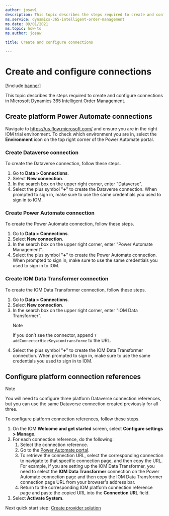 ```yaml
---
author: josaw1
description: This topic describes the steps required to create and configure connections in Microsoft Dynamics 365 Intelligent Order Management.
ms.service: dynamics-365-intelligent-order-management
ms.date: 09/01/2021
ms.topic: how-to
ms.author: josaw

title: Create and configure connections

---
```


# Create and configure connections

[!include [banner](includes/banner.md)]

This topic describes the steps required to create and configure connections in Microsoft Dynamics 365 Intelligent Order Management.

## Create platform Power Automate connections

Navigate to https://us.flow.microsoft.com/ and ensure you are in the right IOM trial environment. To check which environment you are in, select the **Environment** icon on the top right corner of the Power Automate portal.

### Create Dataverse connection

To create the Dataverse connection, follow these steps.

1. Go to **Data \> Connections**.
1. Select **New connection**.
1. In the search box on the upper right corner, enter "Dataverse".
1. Select the plus symbol "**+**" to create the Dataverse connection. When prompted to sign in, make sure to use the same credentials you used to sign in to IOM.

### Create Power Automate connection

To create the Power Automate connection, follow these steps.

1. Go to **Data \> Connections**.
1. Select **New connection**.
1. In the search box on the upper right corner, enter "Power Automate Management".
1. Select the plus symbol "**+**" to create the Power Automate connection. When prompted to sign in, make sure to use the same credentials you used to sign in to IOM.

### Create IOM Data Transformer connection

To create the IOM Data Transformer connection, follow these steps.

1. Go to **Data \> Connections**.
1. Select **New connection**.
1. In the search box on the upper right corner, enter "IOM Data Transformer".
    > [!NOTE]
    > If you don’t see the connector, append ``?addConnectorHideKey=iomtransforme`` to the URL.
1. Select the plus symbol "**+**" to create the IOM Data Transformer connection. When prompted to sign in, make sure to use the same credentials you used to sign in to IOM.

## Configure platform connection references

> [!NOTE]
> You will need to configure three platform Dataverse connection references, but you can use the same Dataverse connection created previously for all three.

To configure platform connection references, follow these steps.

1.	On the IOM **Welcome and get started** screen, select **Configure settings \> Manage**.
1.	For each connection reference, do the following:
    1. Select the connection reference.
    1. Go to the [Power Automate portal](https://powerautomate.microsoft.com/). 
    1. To retrieve the connection URL, select the corresponding connection to navigate to that specific connection page, and then copy the URL. For example, if you are setting up the IOM Data Transformer, you need to select the **IOM Data Transformer** connection on the Power Automate connection page and then copy the IOM Data Transformer connection page URL from your browser's address bar.
    1. Return to the corresponding IOM platform connection reference page and paste the copied URL into the **Connection URL** field.
1. Select **Activate System**. 

Next quick start step: [Create provider solution](lab-create-provider-solution.md )
